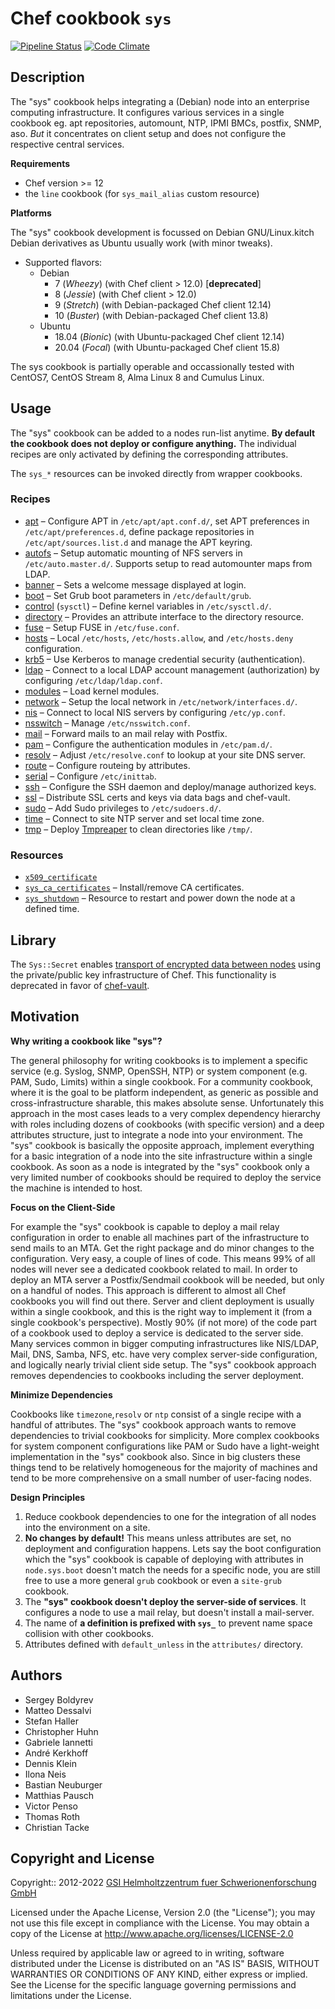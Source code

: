 # Chef cookbook `sys`

[![Pipeline Status](https://git.gsi.de/chef/cookbooks/sys/badges/master/pipeline.svg?ignore_skipped=true)](https://git.gsi.de/chef/cookbooks/sys/-/pipelines)
[![Code Climate](https://codeclimate.com/github/GSI-HPC/sys-chef-cookbook/badges/gpa.svg)](https://codeclimate.com/github/GSI-HPC/sys-chef-cookbook)

## Description

The "sys" cookbook helps integrating a (Debian) node into an enterprise computing infrastructure.
It configures various services in a single cookbook eg. apt repositories,
automount, NTP, IPMI BMCs, postfix, SNMP, aso.
*But* it concentrates on client setup and does not configure the respective central services.

**Requirements**

* Chef version >= 12
* the `line` cookbook (for `sys_mail_alias` custom resource)

**Platforms**

The "sys" cookbook development is focussed on Debian GNU/Linux.kitch
Debian derivatives as Ubuntu usually work (with minor tweaks).

* Supported flavors:
  - Debian
    - 7 (_Wheezy_) (with Chef client > 12.0) [**deprecated**]
    - 8 (_Jessie_) (with Chef client > 12.0)
    - 9 (_Stretch_) (with Debian-packaged Chef client 12.14)
    - 10 (_Buster_) (with Debian-packaged Chef client 13.8)
  - Ubuntu
    - 18.04 (_Bionic_) (with Ubuntu-packaged Chef client 12.14)
    - 20.04 (_Focal_) (with Ubuntu-packaged Chef client 15.8)

The sys cookbook is partially operable and occassionally tested with
CentOS7, CentOS Stream 8, Alma Linux 8 and Cumulus Linux.

## Usage

The "sys" cookbook can be added to a nodes run-list anytime.
**By default the cookbook does not deploy or configure anything.**
The individual recipes are only activated by defining the corresponding
attributes.

The `sys_*` resources can be invoked directly
from wrapper cookbooks.

### Recipes

* [apt](documents/apt.md) – Configure APT in `/etc/apt/apt.conf.d/`,
  set APT preferences in `/etc/apt/preferences.d`,
  define package repositories in `/etc/apt/sources.list.d` and
  manage the APT keyring.
* [autofs](documents/autofs.md) – Setup automatic mounting of NFS servers in
  `/etc/auto.master.d/`. Supports setup to read automounter maps from LDAP.
* [banner](documents/banner.md) – Sets a welcome message displayed at login.
* [boot](documents/boot.md) – Set Grub boot parameters in `/etc/default/grub`.
* [control](documents/sysctl.md) (`sysctl`) – Define kernel variables in `/etc/sysctl.d/`.
* [directory](documents/directory.md) – Provides an attribute interface to the directory resource.
* [fuse](documents/fuse.md) – Setup FUSE in `/etc/fuse.conf`.
* [hosts](documents/hosts.md) – Local `/etc/hosts`, `/etc/hosts.allow`, and `/etc/hosts.deny` configuration.
* [krb5](documents/krb5.md) – Use Kerberos to manage credential security (authentication).
* [ldap](documents/ldap.md) – Connect to a local LDAP account management (authorization) by configuring `/etc/ldap/ldap.conf`.
* [modules](documents/modules.md) – Load kernel modules.
* [network](documents/interfaces.md) – Setup the local network in `/etc/network/interfaces.d/`.
* [nis](documents/nis.md) – Connect to local NIS servers by configuring `/etc/yp.conf`.
* [nsswitch](documents/nsswitch.md) – Manage `/etc/nsswitch.conf`.
* [mail](documents/mail.md) – Forward mails to an mail relay with Postfix.
* [pam](documents/pam.md) – Configure the authentication modules in `/etc/pam.d/`.
* [resolv](documents/resolv.md) – Adjust `/etc/resolve.conf` to lookup at your site DNS server.
* [route](documents/route.md) – Configure routeing by attributes.
* [serial](documents/serial.md) – Configure `/etc/inittab`.
* [ssh](documents/ssh.md) – Configure the SSH daemon and deploy/manage authorized keys.
* [ssl](documents/ssl.md) – Distribute SSL certs and keys via data bags and chef-vault.
* [sudo](documents/sudo.md) – Add Sudo privileges to `/etc/sudoers.d/`.
* [time](documents/time.md) – Connect to site NTP server and set local time zone.
* [tmp](documents/tmp.md) – Deploy [Tmpreaper][reaper] to clean directories like `/tmp/`.

### Resources
* [`x509_certificate`](documents/resources/x509_certificate.md)
* [`sys_ca_certificates`](documents/ca_certificates.md) – Install/remove CA certificates.
* [`sys_shutdown`](documents/shutdown.md) – Resource to restart and power down the node at a defined time.

[reaper]: http://packages.debian.org/search?keywords=tmpreaper

## Library

The `Sys::Secret` enables [transport of encrypted data between nodes](documents/secret.md)
using the private/public key infrastructure of Chef.
This functionality is deprecated
in favor of [chef-vault](https://docs.chef.io/workstation/chef_vault).

## Motivation

**Why writing a cookbook like "sys"?**

The general philosophy for writing cookbooks is to implement a specific service (e.g. Syslog, SNMP, OpenSSH, NTP) or system component (e.g. PAM, Sudo, Limits) within a single cookbook. For a community cookbook, where it is the goal to be platform independent, as generic as possible and cross-infrastructure sharable, this makes absolute sense. Unfortunately this approach in the most cases leads to a very complex dependency hierarchy with roles including dozens of cookbooks (with specific version) and a deep attributes structure, just to integrate a node into your environment. The "sys" cookbook is basically the opposite approach, implement everything for a basic integration of a node into the site infrastructure within a single cookbook. As soon as a node is integrated by the "sys" cookbook only a very limited number of cookbooks should be required to deploy the service the machine is intended to host.

**Focus on the Client-Side**

For example the "sys" cookbook is capable to deploy a mail relay configuration in order to enable all machines part of the infrastructure to send mails to an MTA. Get the right package and do minor changes to the configuration. Very easy, a couple of lines of code. This means 99% of all nodes will never see a dedicated cookbook related to mail. In order to deploy an MTA server a Postfix/Sendmail cookbook will be needed, but only on a handful of nodes. This approach is different to almost all Chef cookbooks you will find out there. Server and client deployment is usually within a single cookbook, and this is the right way to implement it (from a single cookbook's perspective). Mostly 90% (if not more) of the code part of a cookbook used to deploy a service is dedicated to the server side. Many services common in bigger computing infrastructures like NIS/LDAP, Mail, DNS, Samba, NFS, etc. have very complex server-side configuration, and logically nearly trivial client side setup. The "sys" cookbook approach removes dependencies to cookbooks including the server deployment.

**Minimize Dependencies**

Cookbooks like `timezone`,`resolv` or `ntp` consist of a single recipe with a handful of attributes. The "sys" cookbook approach wants to remove dependencies to trivial cookbooks for simplicity. More complex cookbooks for system component configurations like PAM or Sudo have a light-weight implementation in the "sys" cookbook also. Since in big clusters these things tend to be relatively homogeneous for the majority of machines and tend to be more comprehensive on a small number of user-facing nodes.

**Design Principles**

1. Reduce cookbook dependencies to one for the integration of all nodes into the environment on a site.
2. **No changes by default!** This means unless attributes are set, no deployment and configuration happens. Lets say the boot configuration which the "sys" cookbook is capable of deploying with attributes in `node.sys.boot` doesn't match the needs for a specific node, you are still free to use a more general `grub` cookbook or even a `site-grub` cookbook.
3. The **"sys" cookbook doesn't deploy the server-side of services**. It configures a node to use a mail relay, but doesn't install a mail-server.
4. The name of **a definition is prefixed with `sys_`** to prevent name space collision with other cookbooks.
5. Attributes defined with `default_unless` in the `attributes/` directory.

## Authors

* Sergey Boldyrev
* Matteo Dessalvi
* Stefan Haller
* Christopher Huhn
* Gabriele Iannetti
* André Kerkhoff
* Dennis Klein
* Ilona Neis
* Bastian Neuburger
* Matthias Pausch
* Victor Penso
* Thomas Roth
* Christian Tacke

## Copyright and License

Copyright:: 2012-2022 [GSI Helmholtzzentrum fuer Schwerionenforschung GmbH](https://gsi.de)

Licensed under the Apache License, Version 2.0 (the "License");
you may not use this file except in compliance with the License.
You may obtain a copy of the License at
http://www.apache.org/licenses/LICENSE-2.0

Unless required by applicable law or agreed to in writing, software
distributed under the License is distributed on an "AS IS" BASIS,
WITHOUT WARRANTIES OR CONDITIONS OF ANY KIND, either express or implied.
See the License for the specific language governing permissions and
limitations under the License.

